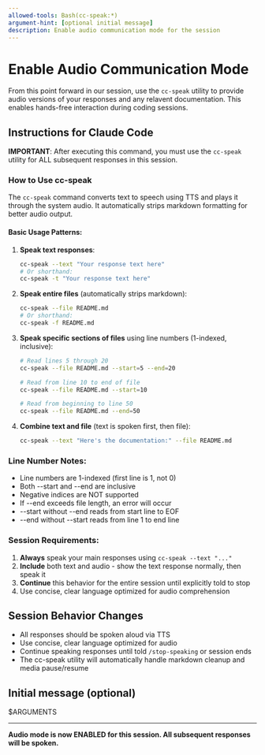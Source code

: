 ```yaml
---
allowed-tools: Bash(cc-speak:*)
argument-hint: [optional initial message]
description: Enable audio communication mode for the session
---
```


# Enable Audio Communication Mode

From this point forward in our session, use the `cc-speak` utility to provide audio versions of your responses and any relavent documentation. This enables hands-free interaction during coding sessions.

## Instructions for Claude Code

**IMPORTANT**: After executing this command, you must use the `cc-speak` utility for ALL subsequent responses in this session.

### How to Use cc-speak

The `cc-speak` command converts text to speech using TTS and plays it through the system audio. It automatically strips markdown formatting for better audio output.

#### Basic Usage Patterns:

1. **Speak text responses**:

   ```bash
   cc-speak --text "Your response text here"
   # Or shorthand:
   cc-speak -t "Your response text here"
   ```

2. **Speak entire files** (automatically strips markdown):

   ```bash
   cc-speak --file README.md
   # Or shorthand:
   cc-speak -f README.md
   ```

3. **Speak specific sections of files** using line numbers (1-indexed, inclusive):

   ```bash
   # Read lines 5 through 20
   cc-speak --file README.md --start=5 --end=20

   # Read from line 10 to end of file
   cc-speak --file README.md --start=10

   # Read from beginning to line 50
   cc-speak --file README.md --end=50
   ```

4. **Combine text and file** (text is spoken first, then file):
   ```bash
   cc-speak --text "Here's the documentation:" --file README.md
   ```

### Line Number Notes:

- Line numbers are 1-indexed (first line is 1, not 0)
- Both --start and --end are inclusive
- Negative indices are NOT supported
- If --end exceeds file length, an error will occur
- --start without --end reads from start line to EOF
- --end without --start reads from line 1 to end line

### Session Requirements:

1. **Always** speak your main responses using `cc-speak --text "..."`
2. **Include** both text and audio - show the text response normally, then speak it
3. **Continue** this behavior for the entire session until explicitly told to stop
4. Use concise, clear language optimized for audio comprehension

## Session Behavior Changes

- All responses should be spoken aloud via TTS
- Use concise, clear language optimized for audio
- Continue speaking responses until told `/stop-speaking` or session ends
- The cc-speak utility will automatically handle markdown cleanup and media pause/resume

## Initial message (optional)

$ARGUMENTS

---

**Audio mode is now ENABLED for this session. All subsequent responses will be spoken.**
